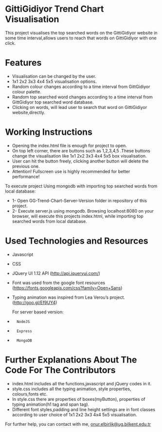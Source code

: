 GittiGidiyor Trend Chart Visualisation
=============================================

This project visualises the top searched words on the GittiGidiyor website in some time interval,allows users to reach that words on GittiGidiyor with one click.

Features
========

- Visualisation can be changed by the user.
- 1x1 2x2 3x3 4x4 5x5 visualisation options.
- Random colour changes according to a time interval from GittGidiyor colour palette.
- Random top searched word changes according to a time interval from GittGidiyor top searched word database.
- Clicking on words, will lead user to search that word on GittiGidiyor website,directly.

Working Instructions
====================

- Opening the index.html file is enough for project to open.
- On top left corner, there are buttons such as 1,2,3,4,5 .These buttons change the visualisation like 1x1 2x2 3x3 4x4 5x5 box visualisation.
- User can hit the button freely, clicking another button will delete the previous one.
- Attention! Fullscreen use is highly recommended for better performance!

To execute project Using mongodb with importing top searched words from local database:

-  1- Open GG-Trend-Chart-Server-Version folder in repository of this project.
-  2- Execute server.js using mongodb. Browsing localhost:8080 on your browser, will execute this projects index.html, while importing top searched words
   from local database.

Used Technologies and Resources
===============================

- Javascript
- CSS
- JQuery UI 1.12 API (http://api.jqueryui.com/)
- Font was used from the google font resources (https://fonts.googleapis.com/css?family=Open+Sans)
- Typing animation was inspired from Lea Verou’s project. (http://goo.gl/Ef9UY4)

  For server based version:
-       NodeJS
-       Express
-       MongoDB



Further Explanations About The Code For The Contributors
========================================================

- index.html includes all the functions,javascript and jQuery codes in it.
- style.css includes all the typing animation, style properties, colours,fonts etc.
- In style.css there are properties of boxes(myButton), properties of typing animation(h1 tag and span tag).
- Different font styles,padding and line height settings are in font classes according to user choice of 1x1 2x2 3x3 4x4 5x5 visualisation.

For further help, you can contact with me, onur.elbirlik@ug.bilkent.edu.tr
